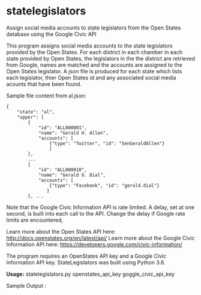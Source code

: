 # statelegislators

Assign social media accounts to state legislators from the Open States database using the Google Civic API

This program assigns social media accounts to the state legislators provided by the Open States. For each district in each chamber in
each state provided by Open States,  the legislators in the the district are retrieved from Google, names are matched and 
the accounts are assigned to the Open States legislator.  A json file is produced for each state which lists each legislator,
thier Open States id and any associated social media acounts that have been found.

Sample file content from al.json:
```
{
    "state": "al", 
    "upper": [
        {
            "id": "ALL000001", 
            "name": "Gerald H. Allen", 
            "accounts": [
                {"type": "Twitter", "id": "SenGeraldAllen"}
                ]
        }, 
        ...
        {
            "id": "ALL000010", 
            "name": "Gerald O. Dial", 
            "accounts": [
                {"type": "Facebook", "id": "gerald.dial"}
               ]
        }, ... 

``` 
 
 
 Note that the  Google Civic Information API is rate limited.  A delay, set at one second, is built into each call to
 the API.  Change the delay if Google rate limits are encountered,
 
 Learn more about the Open States API here: http://docs.openstates.org/en/latest/api/
 Learn more about the Google Civic Information API here: https://developers.google.com/civic-information/
 
 The program requires an OpenStates API key and a Google Civic Information API key. StateLegislators
 was built using Python 3.6. 
 
 __Usage:__   statelegislators.py  openstates_api_key   goggle_civic_api_key
 
 Sample Output :
 
 